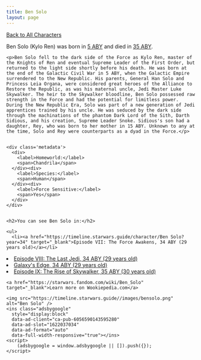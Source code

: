 ```yaml
---
title: Ben Solo
layout: page
---
```

<a href="/character" class="smaller">Back to All Characters</a>

<div class="container">
  <div class="col-10">
    <p>
    Ben Solo (Kylo Ren)     was born in <a href="https://timeline.starwars.guide/character/Ben Solo?year=5" target="_blank">5 ABY</a> and died in <a href="https://timeline.starwars.guide/character/Ben Solo?year=35" target="_blank">35 ABY</a>.        
    </p>

    <p>Ben Solo fell to the dark side of the Force as Kylo Ren, master of the Knights of Ren and eventual Supreme Leader of the First Order, but returned to the light side shortly before his death. He was born at the end of the Galactic Civil War in 5 ABY, when the Galactic Empire surrendered to the New Republic. His parents, General Han Solo and Princess Leia Organa, were considered great heroes of the Alliance to Restore the Republic, as was his maternal uncle, Jedi Master Luke Skywalker. The heir to the Skywalker bloodline, Ben Solo possessed raw strength in the Force and had the potential for limitless power. During the New Republic Era, Solo was part of a new generation of Jedi apprentices trained by his uncle. He was seduced by the dark side through the machinations of the phantom Dark Lord of the Sith, Darth Sidious, and his creation, Supreme Leader Snoke. Sidious's son had a daughter, Rey, who was born to her mother in 15 ABY. Unknown to any at the time, Solo and Rey were counterparts as a dyad in the Force.</p>


    <div class='metadata'>
      <div>
        <label>Homeworld:</label>
        <span>Chandrila</span>
      </div><div>
        <label>Species:</label>
        <span>Human</span>
      </div><div>
        <label>Force Sensitive:</label>
        <span>Yes</span>
      </div>
    </div>


    <h2>You can see Ben Solo in:</h2>

    <ul>
      <li><a href="https://timeline.starwars.guide/character/Ben Solo?year=34" target="_blank">Episode VII: The Force Awakens, 34 ABY (29 years old)</a></li>
  <li><a href="https://timeline.starwars.guide/character/Ben Solo?year=34" target="_blank">Episode VIII: The Last Jedi, 34 ABY (29 years old)</a></li>
  <li><a href="https://timeline.starwars.guide/character/Ben Solo?year=34" target="_blank">Galaxy's Edge, 34 ABY (29 years old)</a></li>
  <li><a href="https://timeline.starwars.guide/character/Ben Solo?year=35" target="_blank">Episode IX: The Rise of Skywalker, 35 ABY (30 years old)</a></li>
    </ul>

    <a href="https://starwars.fandom.com/wiki/Ben_Solo" target="_blank">Learn more on Wookiepedia.com</a>
  </div>
  <div class="character_image col-2">
    
    <img src="https://timeline.starwars.guide//images/bensolo.png" alt="Ben Solo" />
    <ins class="adsbygoogle"
      style="display:block"
      data-ad-client="ca-pub-6056590143595280"
      data-ad-slot="1622037034"
      data-ad-format="auto"
      data-full-width-responsive="true"></ins>
    <script>
        (adsbygoogle = window.adsbygoogle || []).push({});
    </script>
  </div>
</div>
